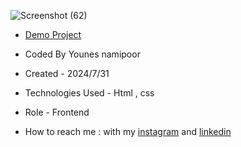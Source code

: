 



![Screenshot (62)](https://github.com/user-attachments/assets/f38943cb-1090-4b10-b3c8-53966c35b004)









- [Demo Project](https://younes-namipoor.github.io/slider/)

- Coded By Younes namipoor

- Created - 2024/7/31

- Technologies Used - Html , css

- Role - Frontend

- How to reach me : with my [instagram](https://www.instagram.com/younes.namipoor) and [linkedin](https://www.linkedin.com/in/younes-namipoor)
